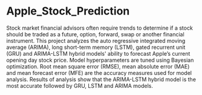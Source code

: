 # Apple_Stock_Prediction
Stock market financial advisors often require
trends to determine if a stock should be traded as a future,
option, forward, swap or another financial instrument. This
project analyzes the auto regressive integrated moving average
(ARIMA), long short-term memory (LSTM), gated recurrent
unit (GRU) and ARIMA-LSTM hybrid models' ability to
forecast Apple’s current opening day stock price. Model
hyperparameters are tuned using Bayesian optimization. Root
mean square error (RMSE), mean absolute error (MAE) and
mean forecast error (MFE) are the accuracy measures used for
model analysis. Results of analysis show that the ARIMA-LSTM
hybrid model is the most accurate followed by GRU, LSTM
and ARIMA models. 
